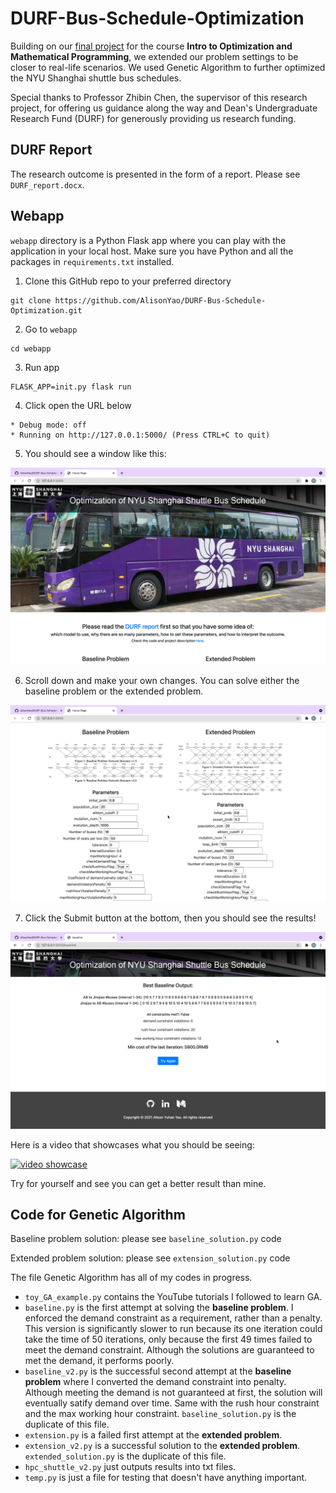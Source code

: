 # DURF-Bus-Schedule-Optimization

Building on our [final project](https://github.com/AlisonYao/Optimization-Final-Project) for the course **Intro to Optimization and Mathematical Programming**, we extended our problem settings to be closer to real-life scenarios. We used Genetic Algorithm to further optimized the NYU Shanghai shuttle bus schedules.

Special thanks to Professor Zhibin Chen, the supervisor of this research project, for offering us guidance along the way and Dean's Undergraduate Research Fund (DURF) for generously providing us research funding.

## DURF Report

The research outcome is presented in the form of a report. Please see `DURF_report.docx`.

## Webapp

`webapp` directory is a Python Flask app where you can play with the application in your local host. Make sure you have Python and all the packages in `requirements.txt` installed.

1. Clone this GitHub repo to your preferred directory

```console
git clone https://github.com/AlisonYao/DURF-Bus-Schedule-Optimization.git
```

2. Go to `webapp`

```console
cd webapp
```

3. Run app

```console
FLASK_APP=init.py flask run
```

4. Click open the URL below

```console
* Debug mode: off
* Running on http://127.0.0.1:5000/ (Press CTRL+C to quit)
```

5. You should see a window like this:

![readme_1](./webapp/static/readme_1.png)

6. Scroll down and make your own changes. You can solve either the baseline problem or the extended problem.

![readme_2](./webapp/static/readme_2.png)

7. Click the Submit button at the bottom, then you should see the results!

![readme_3](./webapp/static/readme_3.png)

Here is a video that showcases what you should be seeing:

[![video showcase](https://img.youtube.com/vi/QzzUMsPqxe0/0.jpg)](https://www.youtube.com/watch?v=QzzUMsPqxe0&ab_channel=YuhanYao)

Try for yourself and see you can get a better result than mine.

## Code for Genetic Algorithm

Baseline problem solution: please see `baseline_solution.py` code

Extended problem solution: please see `extension_solution.py` code

The file Genetic Algorithm has all of my codes in progress.

- `toy_GA_example.py` contains the YouTube tutorials I followed to learn GA.
- `baseline.py` is the first attempt at solving the **baseline problem**. I enforced the demand constraint as a requirement, rather than a penalty. This version is significantly slower to run because its one iteration could take the time of 50 iterations, only because the first 49 times failed to meet the demand constraint. Although the solutions are guaranteed to met the demand, it performs poorly.
- `baseline_v2.py` is the successful second attempt at the **baseline problem** where I converted the demand constraint into penalty. Although meeting the demand is not guaranteed at first, the solution will eventually satify demand over time. Same with the rush hour constraint and the max working hour constraint. `baseline_solution.py` is the duplicate of this file.
- `extension.py` is a failed first attempt at the **extended problem**.
- `extension_v2.py` is a successful solution to the **extended problem**. `extended_solution.py` is the duplicate of this file.
- `hpc_shuttle_v2.py` just outputs results into txt files.
- `temp.py` is just a file for testing that doesn't have anything important.

<!-- ## Blogs -->
